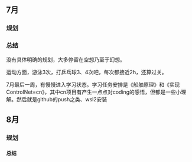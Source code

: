 ## 7月

### 规划

### 总结

没有具体明确的规划，大多停留在空想乃至于幻想。

运动方面，游泳3次，打乒乓球3、4次吧，每次都接近2h，还算过关。

7月最后一周，有慢慢进入学习状态。学习任务安排是《船舶原理》和《实现ControlNet=cn》，其中cn项目有产生一点点对coding的感悟，但都是一些小理解。然后就是github的push之类、wsl2安装



## 8月

### 规划

#### 总结



